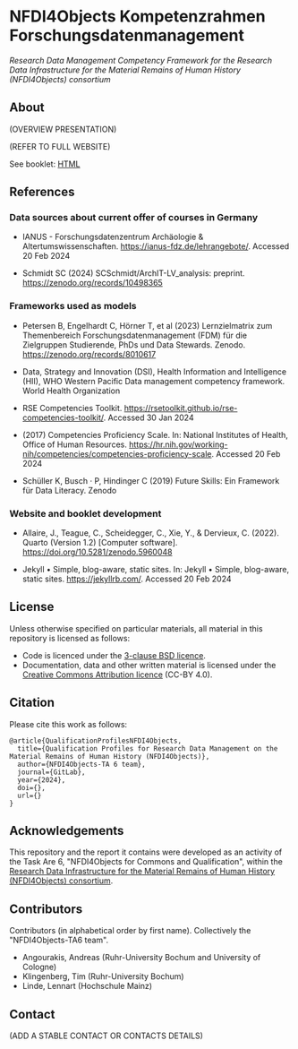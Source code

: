 # NFDI4Objects Kompetenzrahmen Forschungsdatenmanagement

*Research Data Management Competency Framework for the Research Data Infrastructure for the Material Remains of Human History (NFDI4Objects) consortium*

## About

(OVERVIEW PRESENTATION)

(REFER TO FULL WEBSITE)

See booklet: [HTML](https://competence-framework-n4o-7c7c64d0bbb35694ddaddfe5275cdcd10ea892.pages.gitlab.rlp.net/)

## References

### Data sources about current offer of courses in Germany

- IANUS - Forschungsdatenzentrum Archäologie & Altertumswissenschaften. https://ianus-fdz.de/lehrangebote/. Accessed 20 Feb 2024

- Schmidt SC (2024) SCSchmidt/ArchIT-LV_analysis: preprint. https://zenodo.org/records/10498365

### Frameworks used as models

- Petersen B, Engelhardt C, Hörner T, et al (2023) Lernzielmatrix zum Themenbereich Forschungsdatenmanagement (FDM) für die Zielgruppen Studierende, PhDs und Data Stewards. Zenodo. https://zenodo.org/records/8010617

- Data, Strategy and Innovation (DSI), Health Information and Intelligence (HII), WHO Western Pacific Data management competency framework. World Health Organization

- RSE Competencies Toolkit. https://rsetoolkit.github.io/rse-competencies-toolkit/. Accessed 30 Jan 2024

- (2017) Competencies Proficiency Scale. In: National Institutes of Health, Office of Human Resources. https://hr.nih.gov/working-nih/competencies/competencies-proficiency-scale. Accessed 20 Feb 2024

- Schüller K, Busch · P, Hindinger C (2019) Future Skills: Ein Framework für Data Literacy. Zenodo

### Website and booklet development

- Allaire, J., Teague, C., Scheidegger, C., Xie, Y., & Dervieux, C. (2022). Quarto (Version 1.2) [Computer software]. https://doi.org/10.5281/zenodo.5960048

- Jekyll • Simple, blog-aware, static sites. In: Jekyll • Simple, blog-aware, static sites. https://jekyllrb.com/. Accessed 20 Feb 2024

## License

Unless otherwise specified on particular materials, all material in this repository is licensed as follows:

- Code is licenced under the [3-clause BSD licence](https://opensource.org/license/bsd-3-clause/).
- Documentation, data and other written material is licensed under the [Creative Commons Attribution licence](https://creativecommons.org/licenses/by/4.0/) (CC-BY 4.0).

## Citation

Please cite this work as follows:

```{bibtex}
@article{QualificationProfilesNFDI4Objects,
  title={Qualification Profiles for Research Data Management on the Material Remains of Human History (NFDI4Objects)},
  author={NFDI4Objects-TA 6 team},
  journal={GitLab},
  year={2024},
  doi={},
  url={}
}
```

## Acknowledgements

This repository and the report it contains were developed as an activity of the Task Are 6, "NFDI4Objects for Commons and Qualification", within the [Research Data Infrastructure for the Material Remains of Human History (NFDI4Objects) consortium](https://www.nfdi4objects.net/).

## Contributors

Contributors (in alphabetical order by first name). Collectively the "NFDI4Objects-TA6 team".

- Angourakis, Andreas (Ruhr-University Bochum and University of Cologne)
- Klingenberg, Tim (Ruhr-University Bochum)
- Linde, Lennart (Hochschule Mainz)

## Contact

(ADD A STABLE CONTACT OR CONTACTS DETAILS)
